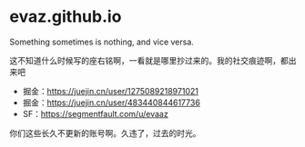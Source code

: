 # evaz.github.io

Something sometimes is nothing, and vice versa.

这不知道什么时候写的座右铭啊，一看就是哪里抄过来的。我的社交痕迹啊，都出来吧

- 掘金：https://juejin.cn/user/1275089218971021
- 掘金：https://juejin.cn/user/483440844617736
- SF：https://segmentfault.com/u/evaaz

你们这些长久不更新的账号啊。久违了，过去的时光。
